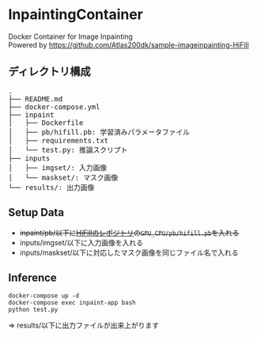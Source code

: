 # InpaintingContainer
Docker Container for Image Inpainting  
Powered by https://github.com/Atlas200dk/sample-imageinpainting-HiFill
## ディレクトリ構成
<pre>
.
├── README.md
├── docker-compose.yml
├── inpaint
│   ├── Dockerfile
│   ├── pb/hifill.pb: 学習済みパラメータファイル
│   ├── requirements.txt
│   └── test.py: 推論スクリプト
├── inputs
│   ├── imgset/: 入力画像
│   └── maskset/: マスク画像
└── results/: 出力画像
</pre>

## Setup Data
- ~~inpaint/pb/以下に[HiFillのレポジトリ](https://github.com/Atlas200dk/sample-imageinpainting-HiFill)の`GPU_CPU/pb/hifill.pb`を入れる~~
- inputs/imgset/以下に入力画像を入れる
- inputs/maskset/以下に対応したマスク画像を同じファイル名で入れる
## Inference
```
docker-compose up -d
docker-compose exec inpaint-app bash
python test.py
```
=> results/以下に出力ファイルが出来上がります

